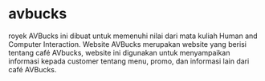 # avbucks
royek AVBucks ini dibuat untuk memenuhi nilai dari mata kuliah Human and Computer Interaction. Website AVBucks merupakan website yang berisi tentang café AVbucks, website ini digunakan untuk menyampaikan informasi kepada customer tentang menu, promo, dan informasi lain dari café AVBucks. 
